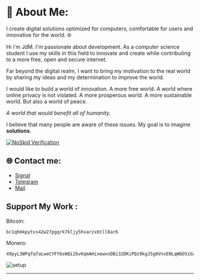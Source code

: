 # 💫 About Me:


I create digital solutions optimized for computers, comfortable for users and innovative for the world. 🌐

Hi i'm JdM. I'm passionate about development. As a computer science student I use my skills in this field to innovate and create while contributing to a more free, open and secure internet.

Far beyond the digital realm, I want to bring my motivation to the real world by sharing my ideas and my determination to improve the world.

I would like to build a world of innovation. A more free world. A world where online privacy is not violated. A more prosperous world. A more sustainable world. But also a world of peace. 

*A world that would benefit all of humanity.*

I believe that many people are aware of these issues. My goal is to imagine **solutions**.

[![NoSkid Verification](https://noskid.today/badge/100x30/?repo=judemont/judemont&cache=true&user=JdM)](https://noskid.today)
  
## 🌐 Contact me:
- [Signal](https://signal.me/#eu/F5CqLbRjbB-Sl8nL-6HtD3Sg7zbbUq4TcQWOp56-ygzyYVoVm0NIxpZAgwTAka4u)
- [Telegram](https://t.me/judemont)
- [Mail](mailto:julien@rmbi.ch?subject=Hello)

## Support My Work :

Bitcoin: 
```
bc1qhmkpytvs42w27pgqrk7kljy5hvarzx6tll8ar6
```

Monero:
```
49pyL3WPqfqfaLweCYFYbsWQi2bvKqmAHixewxnDBi32DKiPQz9kgJ5g6VnvENLqWbD5iGasQQvG7GVVg6B3HYu5Gqx4JSn
```


![setup](https://github.com/user-attachments/assets/173887b2-20fc-4165-b912-c7a7fd965588)

---



